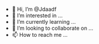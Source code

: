 - 👋 Hi, I’m @Jdaadf
- 👀 I’m interested in ...
- 🌱 I’m currently learning ...
- 💞️ I’m looking to collaborate on ...
- 📫 How to reach me ...

<!---
Jdaadf/Jdaadf is a ✨ special ✨ repository because its `README.md` (this file) appears on your GitHub profile.
You can click the Preview link to take a look at your changes.
--->
